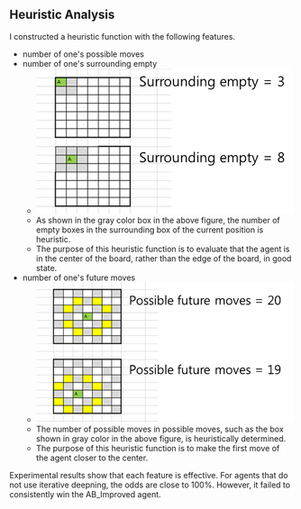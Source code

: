 
## Heuristic Analysis

I constructed a heuristic function with the following features.

* number of one's possible moves
* number of one's surrounding empty
	* ![Confusion Matrix](empty.PNG)
	* As shown in the gray color box in the above figure, the number of empty boxes in the surrounding box of the current position is heuristic.
	* The purpose of this heuristic function is to evaluate that the agent is in the center of the board, rather than the edge of the board, in good state.
* number of one's future moves
	* ![Confusion Matrix](future.PNG)
	* The number of possible moves in possible moves, such as the box shown in gray color in the above figure, is heuristically determined.
	* The purpose of this heuristic function is to make the first move of the agent closer to the center.
	

Experimental results show that each feature is effective. For agents that do not use iterative deepning, the odds are close to 100%. However, it failed to consistently win the AB_Improved agent.
